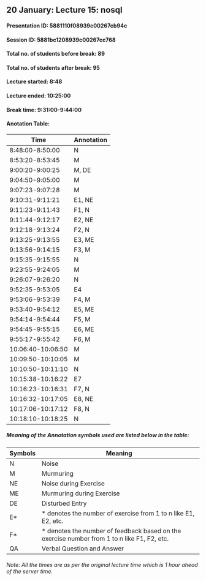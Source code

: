 ## 20 January: Lecture 15: nosql

#### Presentation ID: 5881110f08939c00267cb94c
#### Session ID: 5881bc1208939c00267cc768

#### Total no. of students before break: 89
#### Total no. of students after break: 95

#### Lecture started: 8:48
#### Lecture ended: 10:25:00
#### Break time: 9:31:00-9:44:00

#### Anotation Table:

Time | Annotation
--------------- | --------------
8:48:00-8:50:00 | N
8:53:20-8:53:45 | M
9:00:20-9:00:25 | M, DE
9:04:50-9:05:00 | M
9:07:23-9:07:28 | M
9:10:31-9:11:21 | E1, NE
9:11:23-9:11:43 | F1, N
9:11:44-9:12:17 | E2, NE
9:12:18-9:13:24 | F2, N
9:13:25-9:13:55 | E3, ME
9:13:56-9:14:15 | F3, M
9:15:35-9:15:55 | N
9:23:55-9:24:05 | M
9:26:07-9:26:20 | N
9:52:35-9:53:05 | E4
9:53:06-9:53:39 | F4, M
9:53:40-9:54:12 | E5, ME
9:54:14-9:54:44 | F5, M
9:54:45-9:55:15 | E6, ME
9:55:17-9:55:42 | F6, M
10:06:40-10:06:50 | M
10:09:50-10:10:05 | M
10:10:50-10:11:10 | N
10:15:38-10:16:22 | E7
10:16:23-10:16:31 | F7, N
10:16:32-10:17:05 | E8, NE
10:17:06-10:17:12 | F8, N
10:18:10-10:18:25 | N


##### Meaning of the Annotation symbols used are listed below in the table:

Symbols | Meaning
------- | --------
N | Noise
M | Murmuring
NE | Noise during Exercise
ME | Murmuring during Exercise
DE | Disturbed Entry
E* | * denotes the number of exercise from 1 to n like E1, E2, etc.
F* | * denotes the number of feedback based on the exercise number from 1 to n like F1, F2, etc.
QA | Verbal Question and Answer

###### Note: All the times are as per the original lecture time which is 1 hour ahead of the server time.
